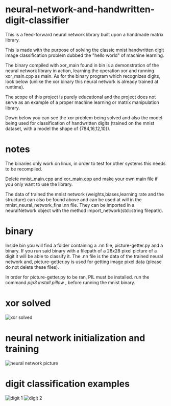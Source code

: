 # neural-network-and-handwritten-digit-classifier
This is a feed-forward neural network library built upon a handmade matrix library.

This is made with the purpose of solving the classic mnist handwritten digit image classification problem dubbed the "hello world" of machine learning.

The binary compiled with xor_main found in bin is a demonstration of the neural network library in action, learning the operation xor and running xor_main.cpp as main. As for the binary program which recognizes digits, look below (unlike the xor binary this neural network is already trained at runtime).

The scope of this project is purely educational and the project does not serve as an example of a proper machine learning or matrix manipulation library.

Down below you can see the xor problem being solved and also the model being used for classification of handwritten digits (trained on the mnist dataset, with a model the shape of {784,16,12,10}).

# notes
The binaries only work on linux, in order to test for other systems this needs to be recompiled.

Delete mnist_main.cpp and xor_main.cpp and make your own main file if you only want to use the library.

The data of trained the mnist network (weights,biases,learning rate and the structure) can also be found above and can be used at will in the mnist_neural_network_final.nn file. They can be imported in a neuralNetwork object with the method import_network(std::string filepath).

# binary
Inside bin you will find a folder containing a .nn file, picture-getter.py and a binary. If you run said binary with a filepath of a 28x28 pixel picture of a digit it will be able to classify it. The .nn file is the data of the trained neural network and, picture-getter.py is used for getting image pixel data (please do not delete these files). 

In order for picture-getter.py to be ran, PIL must be installed. run the command *pip3 install pillow* , before running the mnist binary. 

# xor solved
![xor solved](https://github.com/david-cons/neural-network-and-handwritten-digit-classifier/blob/master/pictures/xor_solved.png)

# neural network initialization and training
![neural network picture](https://github.com/david-cons/neural-network-and-handwritten-digit-classifier/blob/master/pictures/neural_network_iandt.png)

# digit classification examples
![digit 1](https://github.com/david-cons/neural-network-and-handwritten-digit-classifier/blob/master/pictures/mnist_classifier_2.jpg)
![digit 2](https://github.com/david-cons/neural-network-and-handwritten-digit-classifier/blob/master/pictures/mnist_classification_problem0.png)
